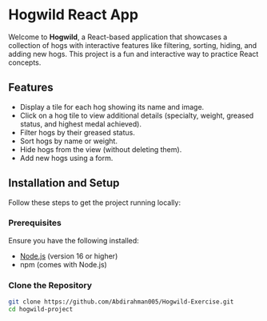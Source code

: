 # Hogwild React App

Welcome to **Hogwild**, a React-based application that showcases a collection of hogs with interactive features like filtering, sorting, hiding, and adding new hogs. This project is a fun and interactive way to practice React concepts.

## Features

- Display a tile for each hog showing its name and image.
- Click on a hog tile to view additional details (specialty, weight, greased status, and highest medal achieved).
- Filter hogs by their greased status.
- Sort hogs by name or weight.
- Hide hogs from the view (without deleting them).
- Add new hogs using a form.

## Installation and Setup

Follow these steps to get the project running locally:

### Prerequisites

Ensure you have the following installed:
- [Node.js](https://nodejs.org/) (version 16 or higher)
- npm (comes with Node.js)

### Clone the Repository

```bash
git clone https://github.com/Abdirahman005/Hogwild-Exercise.git
cd hogwild-project
